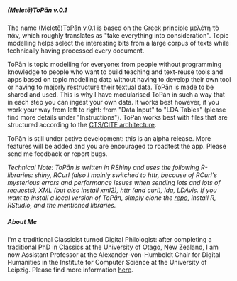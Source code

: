 ##### (Meletē)ToPān v.0.1

The name (Meletē)ToPān v.0.1 is based on the Greek principle μελέτη τὸ πᾶν, which roughly translates as "take everything into consideration". Topic modelling helps select the interesting bits from a large corpus of texts while technically having processed every document.

ToPān is topic modelling for everyone: from people without programming knowledge to people who want to build teaching and text-reuse tools and apps based on topic modelling data without having to develop their own tool or having to majorly restructure their textual data. ToPān is made to be shared and used. This is why I have modularised ToPān in such a way that in each step you can ingest your own data. It works best however, if you work your way from left to right: from "Data Input" to "LDA Tables" (please find more details under "Instructions"). ToPān works best with files that are structured according to the <a href="http://cite-architecture.github.io" target="_blank">CTS/CITE architecture</a>.

ToPān is still under active development: this is an alpha release. More features will be added and you are encouraged to roadtest the app. Please send me feedback or report bugs.

*Technical Note: ToPān is written in RShiny and uses the following R-libraries: shiny, RCurl (also I mainly switched to httr, because of RCurl's mysterious errors and performance issues when sending lots and lots of requests), XML (but also install xml2), httr (and curl), lda, LDAvis. If you want to install a local version of ToPān, simply clone the  <a href="https://github.com/ThomasK81/ToPan" target="_blank">repo</a>, install R, RStudio, and the mentioned libraries.*

##### About Me

I'm a traditional Classicist turned Digital Philologist: after completing a traditional PhD in Classics at the University of Otago, New Zealand, I am now Assistant Professor at the Alexander-von-Humboldt Chair for Digital Humanities in the Institute for Computer Science at the University of Leipzig. Please find more information <a href="http://www.dh.uni-leipzig.de/wo/team/thomas-koentges/" target="_blank">here</a>.
